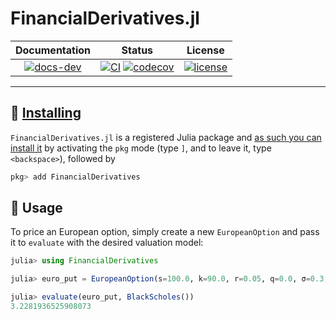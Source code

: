 # FinancialDerivatives.jl

| **Documentation** |**Status** |**License** | 
|:-----------------:|:----------------------------:|:-----------:|
| [![docs-dev][dev-img]][dev-url] | [![CI][ci-img]][ci-url] [![codecov][cov-img]][cov-url] |  [![license][lic-img]][lic-url] |


---
## 💾 [Installing](https://julialang.github.io/Pkg.jl/v1/managing-packages/)

`FinancialDerivatives.jl` is a registered Julia package and [as such you can install it](https://julialang.github.io/Pkg.jl/v1/managing-packages/) by activating the `pkg` mode (type `]`, and to leave it, type `<backspace>`),
followed by

```julia
pkg> add FinancialDerivatives
```

## 📓 Usage
To price an European option, simply create a new `EuropeanOption` and pass it to `evaluate` with the desired valuation model:

```julia
julia> using FinancialDerivatives

julia> euro_put = EuropeanOption(s=100.0, k=90.0, r=0.05, q=0.0, σ=0.3, t=180 / 365, call=false)

julia> evaluate(euro_put, BlackScholes())
3.2281936525908073
```

[dev-img]: https://img.shields.io/badge/docs-stable-blue.svg
[dev-url]: https://JuliaQuant.github.io/FinancialDerivatives.jl/dev/
[ci-img]: https://github.com/JuliaQuant/FinancialDerivatives.jl/actions/workflows/CI.yml/badge.svg?branch=master
[ci-url]: https://github.com/JuliaQuant/FinancialDerivatives.jl/actions/workflows/CI.yml?query=branch%3Amaster
[cov-img]: https://codecov.io/gh/JuliaQuant/FinancialDerivatives.jl/branch/master/graph/badge.svg
[cov-url]: https://codecov.io/gh/JuliaQuant/FinancialDerivatives.jl
[lic-img]: https://img.shields.io/github/license/mashape/apistatus.svg?maxAge=2592000
[lic-url]: https://github.com/mvanzulli/FinancialDerivatives.jl/blob/master/LICENSE
